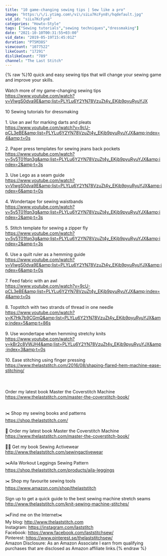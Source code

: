 ```yaml
---
title: "10 game-changing sewing tips | Sew like a pro"
image: "https:\/\/i.ytimg.com\/vi\/siLu7KcFyn8\/hqdefault.jpg"
vid_id: "siLu7KcFyn8"
categories: "Howto-Style"
tags: ["Sewing tutorials","sewing techniques","dressmaking"]
date: "2021-10-10T00:31:55+03:00"
vid_date: "2019-05-19T15:45:01Z"
duration: "PT5M38S"
viewcount: "1077522"
likeCount: "17291"
dislikeCount: "789"
channel: "The Last Stitch"
---
```

{% raw %}10 quick and easy sewing tips that will change your sewing game and improve your skills. <br /><br />Watch more of my game-changing sewing tips <a rel="nofollow" target="blank" href="https://www.youtube.com/watch?v=VIwgS0dva9E&amp;list=PLYLu6Y2YN78VzuZt4y_EKjb9pyuRyuYJX">https://www.youtube.com/watch?v=VIwgS0dva9E&amp;list=PLYLu6Y2YN78VzuZt4y_EKjb9pyuRyuYJX</a><br /><br />10 Sewing tutorials for dressmaking<br /><br />1. Use an awl for marking darts and pleats<br /><a rel="nofollow" target="blank" href="https://www.youtube.com/watch?v=9cU-pCL3eBE&amp;list=PLYLu6Y2YN78VzuZt4y_EKjb9pyuRyuYJX&amp;index=4&amp;t=0s">https://www.youtube.com/watch?v=9cU-pCL3eBE&amp;list=PLYLu6Y2YN78VzuZt4y_EKjb9pyuRyuYJX&amp;index=4&amp;t=0s</a><br /><br />2. Paper press templates for sewing jeans back pockets<br /><a rel="nofollow" target="blank" href="https://www.youtube.com/watch?v=5y5T01fqn3g&amp;list=PLYLu6Y2YN78VzuZt4y_EKjb9pyuRyuYJX&amp;index=2&amp;t=3s">https://www.youtube.com/watch?v=5y5T01fqn3g&amp;list=PLYLu6Y2YN78VzuZt4y_EKjb9pyuRyuYJX&amp;index=2&amp;t=3s</a><br /><br />3. Use Lego as a seam guide<br /><a rel="nofollow" target="blank" href="https://www.youtube.com/watch?v=VIwgS0dva9E&amp;list=PLYLu6Y2YN78VzuZt4y_EKjb9pyuRyuYJX&amp;index=6&amp;t=0s">https://www.youtube.com/watch?v=VIwgS0dva9E&amp;list=PLYLu6Y2YN78VzuZt4y_EKjb9pyuRyuYJX&amp;index=6&amp;t=0s</a><br /><br />4. Wondertape for sewing waistbands<br /><a rel="nofollow" target="blank" href="https://www.youtube.com/watch?v=5y5T01fqn3g&amp;list=PLYLu6Y2YN78VzuZt4y_EKjb9pyuRyuYJX&amp;index=2&amp;t=3s">https://www.youtube.com/watch?v=5y5T01fqn3g&amp;list=PLYLu6Y2YN78VzuZt4y_EKjb9pyuRyuYJX&amp;index=2&amp;t=3s</a><br /><br />5. Stitch template for sewing a zipper fly<br /><a rel="nofollow" target="blank" href="https://www.youtube.com/watch?v=5y5T01fqn3g&amp;list=PLYLu6Y2YN78VzuZt4y_EKjb9pyuRyuYJX&amp;index=2&amp;t=3s">https://www.youtube.com/watch?v=5y5T01fqn3g&amp;list=PLYLu6Y2YN78VzuZt4y_EKjb9pyuRyuYJX&amp;index=2&amp;t=3s</a><br /><br />6. Use a quilt ruler as a hemming guide<br /><a rel="nofollow" target="blank" href="https://www.youtube.com/watch?v=VIwgS0dva9E&amp;list=PLYLu6Y2YN78VzuZt4y_EKjb9pyuRyuYJX&amp;index=6&amp;t=0s">https://www.youtube.com/watch?v=VIwgS0dva9E&amp;list=PLYLu6Y2YN78VzuZt4y_EKjb9pyuRyuYJX&amp;index=6&amp;t=0s</a><br /><br />7. Feed fabric with an awl<br /><a rel="nofollow" target="blank" href="https://www.youtube.com/watch?v=9cU-pCL3eBE&amp;list=PLYLu6Y2YN78VzuZt4y_EKjb9pyuRyuYJX&amp;index=4&amp;t=0s">https://www.youtube.com/watch?v=9cU-pCL3eBE&amp;list=PLYLu6Y2YN78VzuZt4y_EKjb9pyuRyuYJX&amp;index=4&amp;t=0s</a><br /><br />8. Topstitch with two strands of thread in one needle<br /><a rel="nofollow" target="blank" href="https://www.youtube.com/watch?v=K7Hk7b9CGmQ&amp;list=PLYLu6Y2YN78VzuZt4y_EKjb9pyuRyuYJX&amp;index=5&amp;t=86s">https://www.youtube.com/watch?v=K7Hk7b9CGmQ&amp;list=PLYLu6Y2YN78VzuZt4y_EKjb9pyuRyuYJX&amp;index=5&amp;t=86s</a><br /><br />9. Use wondertape when hemming stretchy knits<br /><a rel="nofollow" target="blank" href="https://www.youtube.com/watch?v=kBr2c8VWJH4&amp;list=PLYLu6Y2YN78VzuZt4y_EKjb9pyuRyuYJX&amp;index=3&amp;t=0s">https://www.youtube.com/watch?v=kBr2c8VWJH4&amp;list=PLYLu6Y2YN78VzuZt4y_EKjb9pyuRyuYJX&amp;index=3&amp;t=0s</a><br /><br />10. Ease stitching using finger pressing<br /><a rel="nofollow" target="blank" href="https://www.thelaststitch.com/2016/08/shaping-flared-hem-machine-ease-stitching/">https://www.thelaststitch.com/2016/08/shaping-flared-hem-machine-ease-stitching/</a><br /><br /><br /><br />Order my latest book Master the Coverstitch Machine <a rel="nofollow" target="blank" href="https://www.thelaststitch.com/master-the-coverstitch-book/">https://www.thelaststitch.com/master-the-coverstitch-book/</a><br /><br /><br />✂️ Shop my sewing books and patterns<br /><a rel="nofollow" target="blank" href="https://shop.thelaststitch.com/">https://shop.thelaststitch.com/</a><br /><br />📘 Order my latest book Master the Coverstitch Machine<br /><a rel="nofollow" target="blank" href="https://www.thelaststitch.com/master-the-coverstitch-book/">https://www.thelaststitch.com/master-the-coverstitch-book/</a><br /><br />🏃‍♀️ Get my book Sewing Activewear<br /><a rel="nofollow" target="blank" href="http://www.thelaststitch.com/sewingactivewear">http://www.thelaststitch.com/sewingactivewear</a><br /><br />✂️Aila Workout Leggings Sewing Pattern<br /><a rel="nofollow" target="blank" href="https://shop.thelaststitch.com/products/aila-leggings">https://shop.thelaststitch.com/products/aila-leggings</a><br /><br />✂️ Shop my favourite sewing tools<br /><a rel="nofollow" target="blank" href="https://www.amazon.com/shop/thelaststitch">https://www.amazon.com/shop/thelaststitch</a><br /><br />Sign up to get a quick guide to the best sewing machine stretch seams<br /><a rel="nofollow" target="blank" href="http://www.thelaststitch.com/knit-sewing-machine-stitches/">http://www.thelaststitch.com/knit-sewing-machine-stitches/</a><br /><br />✂️Find me on the Internet✂️<br />My blog: <a rel="nofollow" target="blank" href="http://www.thelaststitch.com">http://www.thelaststitch.com</a><br />Instagram: <a rel="nofollow" target="blank" href="https://instagram.com/laststitch">https://instagram.com/laststitch</a><br />Facebook: <a rel="nofollow" target="blank" href="https://www.facebook.com/laststitchsew/">https://www.facebook.com/laststitchsew/</a><br />Pinterest: <a rel="nofollow" target="blank" href="https://www.pinterest.se/thelaststitchsew/">https://www.pinterest.se/thelaststitchsew/</a><br />Amazon Disclosure: As an Amazon Associate I earn from qualifying purchases that are disclosed as Amazon affiliate links.{% endraw %}
